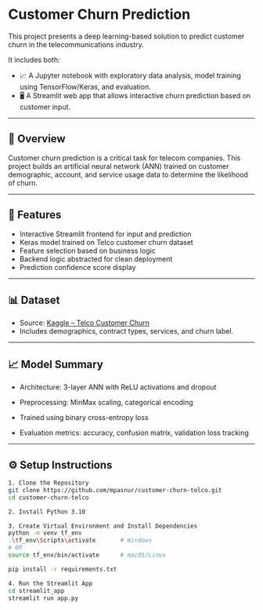 # Customer Churn Prediction

This project presents a deep learning-based solution to predict customer churn in the telecommunications industry. 

It includes both:

- 📈 A Jupyter notebook with exploratory data analysis, model training using TensorFlow/Keras, and evaluation.
- 🖥️ A Streamlit web app that allows interactive churn prediction based on customer input.

---

## 🧠 Overview

Customer churn prediction is a critical task for telecom companies. This project builds an artificial neural network (ANN) trained on customer demographic, account, and service usage data to determine the likelihood of churn.

---

## 🚀 Features

- Interactive Streamlit frontend for input and prediction
- Keras model trained on Telco customer churn dataset
- Feature selection based on business logic
- Backend logic abstracted for clean deployment
- Prediction confidence score display

---

## 📊 Dataset

- Source: [Kaggle – Telco Customer Churn](https://www.kaggle.com/blastchar/telco-customer-churn)
- Includes demographics, contract types, services, and churn label.

---
## 📈 Model Summary

- Architecture: 3-layer ANN with ReLU activations and dropout

- Preprocessing: MinMax scaling, categorical encoding

- Trained using binary cross-entropy loss

- Evaluation metrics: accuracy, confusion matrix, validation loss tracking
---

## ⚙️ Setup Instructions


```bash
1. Clone the Repository
git clone https://github.com/mpasnur/customer-churn-telco.git
cd customer-churn-telco

2. Install Python 3.10

3. Create Virtual Environment and Install Dependencies
python -m venv tf_env
.\tf_env\Scripts\activate       # Windows
# OR
source tf_env/bin/activate      # macOS/Linux

pip install -r requirements.txt

4. Run the Streamlit App
cd streamlit_app
streamlit run app.py
